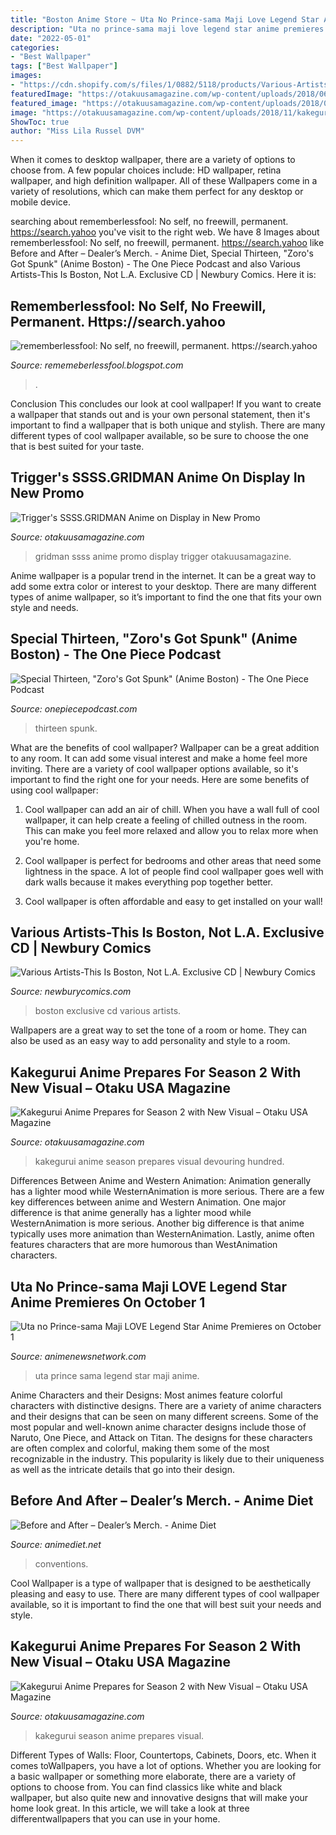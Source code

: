 ```yaml
---
title: "Boston Anime Store ~ Uta No Prince-sama Maji Love Legend Star Anime Premieres On October 1"
description: "Uta no prince-sama maji love legend star anime premieres on october 1"
date: "2022-05-01"
categories:
- "Best Wallpaper"
tags: ["Best Wallpaper"]
images:
- "https://cdn.shopify.com/s/files/1/0882/5118/products/Various-Artists-This-Is-Boston-Not-LA-Exclusive-CD-0081648_grande.jpg?v=1509025256"
featuredImage: "https://otakuusamagazine.com/wp-content/uploads/2018/06/gridman-promo.jpg"
featured_image: "https://otakuusamagazine.com/wp-content/uploads/2018/06/gridman-promo.jpg"
image: "https://otakuusamagazine.com/wp-content/uploads/2018/11/kakegurui2-7.jpg"
ShowToc: true
author: "Miss Lila Russel DVM"
---
```



When it comes to desktop wallpaper, there are a variety of options to choose from. A few popular choices include: HD wallpaper, retina wallpaper, and high definition wallpaper. All of these Wallpapers come in a variety of resolutions, which can make them perfect for any desktop or mobile device. 

	

		
searching about rememberlessfool: No self, no freewill, permanent. https://search.yahoo you've visit to the right web. We have 8 Images about rememberlessfool: No self, no freewill, permanent. https://search.yahoo like Before and After – Dealer’s Merch. - Anime Diet, Special Thirteen, &quot;Zoro&#039;s Got Spunk&quot; (Anime Boston) - The One Piece Podcast and also Various Artists-This Is Boston, Not L.A. Exclusive CD | Newbury Comics. Here it is:
		
    
## Rememberlessfool: No Self, No Freewill, Permanent. Https://search.yahoo

<img loading=lazy src="https://1.bp.blogspot.com/-TcIclgHvSYc/XkB9zCDflWI/AAAAAAAAcig/Ais7eFfqzxQJ4UXKemLWFmIpb-OYLbvnwCLcBGAsYHQ/s1600/Untitled417.png" onerror="this.onerror=null;this.src='https://tse1.mm.bing.net/th?id=OIP.I5d3MyXTMCW1z6DbfkiBMgHaEK&amp;pid=15.1';" alt="rememberlessfool: No self, no freewill, permanent. https://search.yahoo">

_Source: rememeberlessfool.blogspot.com_

>. 

	

Conclusion
This concludes our look at cool wallpaper! If you want to create a wallpaper that stands out and is your own personal statement, then it's important to find a wallpaper that is both unique and stylish. There are many different types of cool wallpaper available, so be sure to choose the one that is best suited for your taste.

    
## Trigger&#039;s SSSS.GRIDMAN Anime On Display In New Promo

<img loading=lazy src="https://otakuusamagazine.com/wp-content/uploads/2018/06/gridman-promo.jpg" onerror="this.onerror=null;this.src='https://tse2.mm.bing.net/th?id=OIP._acU8BvWNBxDd-w6eKfrPgHaFJ&amp;pid=15.1';" alt="Trigger&#039;s SSSS.GRIDMAN Anime on Display in New Promo">

_Source: otakuusamagazine.com_

>gridman ssss anime promo display trigger otakuusamagazine. 

	

Anime wallpaper is a popular trend in the internet. It can be a great way to add some extra color or interest to your desktop. There are many different types of anime wallpaper, so it’s important to find the one that fits your own style and needs.

    
## Special Thirteen, &quot;Zoro&#039;s Got Spunk&quot; (Anime Boston) - The One Piece Podcast

<img loading=lazy src="http://www.onepiecepodcast.com/wp-content/uploads/2015/03/Screen-Shot-2015-03-23-at-10.24.18-PM-1-e1428251236456-810x447.jpg" onerror="this.onerror=null;this.src='https://tse2.mm.bing.net/th?id=OIP.V15RCLhPUoVZr7eH10ShtAHaEF&amp;pid=15.1';" alt="Special Thirteen, &quot;Zoro&#039;s Got Spunk&quot; (Anime Boston) - The One Piece Podcast">

_Source: onepiecepodcast.com_

>thirteen spunk. 

	

What are the benefits of cool wallpaper?
Wallpaper can be a great addition to any room. It can add some visual interest and make a home feel more inviting. There are a variety of cool wallpaper options available, so it's important to find the right one for your needs. Here are some benefits of using cool wallpaper: 
1. Cool wallpaper can add an air of chill. When you have a wall full of cool wallpaper, it can help create a feeling of chilled outness in the room. This can make you feel more relaxed and allow you to relax more when you're home. 

2. Cool wallpaper is perfect for bedrooms and other areas that need some lightness in the space. A lot of people find cool wallpaper goes well with dark walls because it makes everything pop together better. 

3. Cool wallpaper is often affordable and easy to get installed on your wall!

    
## Various Artists-This Is Boston, Not L.A. Exclusive CD | Newbury Comics

<img loading=lazy src="https://cdn.shopify.com/s/files/1/0882/5118/products/Various-Artists-This-Is-Boston-Not-LA-Exclusive-CD-0081648_grande.jpg?v=1509025256" onerror="this.onerror=null;this.src='https://tse1.mm.bing.net/th?id=OIP.zXuQ6vOkW6ClIZINuCqT8wAAAA&amp;pid=15.1';" alt="Various Artists-This Is Boston, Not L.A. Exclusive CD | Newbury Comics">

_Source: newburycomics.com_

>boston exclusive cd various artists. 

	

Wallpapers are a great way to set the tone of a room or home. They can also be used as an easy way to add personality and style to a room.

    
## Kakegurui Anime Prepares For Season 2 With New Visual – Otaku USA Magazine

<img loading=lazy src="https://otakuusamagazine.com/wp-content/uploads/2018/11/kakegurui2-7.jpg" onerror="this.onerror=null;this.src='https://tse2.mm.bing.net/th?id=OIP.Fc-nHhCQaDYEGjvqR4Rx1gHaFO&amp;pid=15.1';" alt="Kakegurui Anime Prepares for Season 2 with New Visual – Otaku USA Magazine">

_Source: otakuusamagazine.com_

>kakegurui anime season prepares visual devouring hundred. 

	

Differences Between Anime and Western Animation: Animation generally has a lighter mood while WesternAnimation is more serious.
There are a few key differences between anime and Western Animation. One major difference is that anime generally has a lighter mood while WesternAnimation is more serious. Another big difference is that anime typically uses more animation than WesternAnimation. Lastly, anime often features characters that are more humorous than WestAnimation characters.

    
## Uta No Prince-sama Maji LOVE Legend Star Anime Premieres On October 1

<img loading=lazy src="http://www.animenewsnetwork.com/thumbnails/crop600x315/cms/news/100235/uta-pri-4-mv.png" onerror="this.onerror=null;this.src='https://tse1.mm.bing.net/th?id=OIP.8ZwyNZYrEmecPNkXmYu7hAHaD4&amp;pid=15.1';" alt="Uta no Prince-sama Maji LOVE Legend Star Anime Premieres on October 1">

_Source: animenewsnetwork.com_

>uta prince sama legend star maji anime. 

	

Anime Characters and their Designs: Most animes feature colorful characters with distinctive designs.
There are a variety of anime characters and their designs that can be seen on many different screens. Some of the most popular and well-known anime character designs include those of Naruto, One Piece, and Attack on Titan. The designs for these characters are often complex and colorful, making them some of the most recognizable in the industry. This popularity is likely due to their uniqueness as well as the intricate details that go into their design.

    
## Before And After – Dealer’s Merch. - Anime Diet

<img loading=lazy src="http://animediet.net/wp-content/uploads/2010/08/before.jpg" onerror="this.onerror=null;this.src='https://tse1.mm.bing.net/th?id=OIP.H7FhXarE0d4iSpS-akRf0AHaE7&amp;pid=15.1';" alt="Before and After – Dealer’s Merch. - Anime Diet">

_Source: animediet.net_

>conventions. 

	

Cool Wallpaper is a type of wallpaper that is designed to be aesthetically pleasing and easy to use. There are many different types of cool wallpaper available, so it is important to find the one that will best suit your needs and style.

    
## Kakegurui Anime Prepares For Season 2 With New Visual – Otaku USA Magazine

<img loading=lazy src="https://otakuusamagazine.com/wp-content/uploads/2018/11/kakegurui2-10.jpg" onerror="this.onerror=null;this.src='https://tse3.mm.bing.net/th?id=OIP.pAM7lz0QzbXsVy1KukwG_AHaFO&amp;pid=15.1';" alt="Kakegurui Anime Prepares for Season 2 with New Visual – Otaku USA Magazine">

_Source: otakuusamagazine.com_

>kakegurui season anime prepares visual. 

	

Different Types of Walls: Floor, Countertops, Cabinets, Doors, etc.
When it comes toWallpapers, you have a lot of options. Whether you are looking for a basic wallpaper or something more elaborate, there are a variety of options to choose from. You can find classics like white and black wallpaper, but also quite new and innovative designs that will make your home look great. In this article, we will take a look at three differentwallpapers that you can use in your home.

